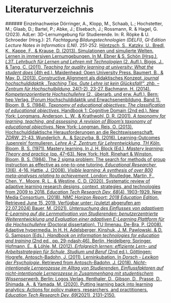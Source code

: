 # Literaturverzeichnis

<show-structure/>
###### Einzelnachweise
<chapter title="Dörringer et al., 2023" id="1-Doerringer-2023">
Dörringer, A., Klopp, M., Schaab, L.; Hochstetter, M.; Glaab, D.; Bartel, P.; Abke, J.; Elsebach, J.; Rossmann, R. &amp; Hagel, G. (2023). AdLer: 3D-Lernumgebung für Studierende. In: R. R&ouml;pke &amp; U.
</chapter>
<chapter title="Schroeder et al., 2023" id="2-Schroeder-2023">
Schroeder (Hrsg.): 21. <i>Fachtagung Bildungstechnologien (DELFI), GI-Edition Lecture Notes in Informatics (LNI)</i>. 251-252. <a href="https://doi.org/10.18420/delfi2023-41"/> 
</chapter>
<chapter title="Höntzsch et al., 2013" id="3-Hoentzsch-2013">
Höntzsch, S., Katzky, U., Bredl, K., Kappe, F., &amp; Krause, D. (2013). Simulationen und simulierte Welten. Lernen in immersiven Lernumgebungen. In M. Ebner &amp; S. Schön (Hrsg.), <i>L3T. Lehrbuch für Lernen und Lehren mit Technologien</i> (2. Aufl.).
</chapter>
<chapter title="Biggs et al., 2011" id="4-Biggs-2011">
Biggs, J., &amp; Tang, C. (2011). <i>Teaching for quality learning at university: What the student does</i> (4th ed.). Maidenhead: Open University Press.
</chapter>
<chapter title="Baumert &amp; May, 2013" id="5-Baumert-2013">
Baumert, B., &amp; May, D. (2013). Constructive Alignment als didaktisches Konzept. <i>journal hochschuldidaktik „Teaching Tips. Gute Lehre ist kein Glücksfall!“, zhb. &ndash; Zentrum f&uuml;r Hochschulbildung</i>, 24(1-2), 23-27.
</chapter>
<chapter title="Bachmann, 2014" id="6-Bachmann-2014">
Bachmann, H. (2014). <i>Kompetenzorientierte Hochschullehre</i> (2., überarb. und erw. Aufl.). Bern: hep Verlag. (Forum Hochschuldidaktik und Erwachsenenbildung, Band 1).
</chapter>
<chapter title="Bloom, 1984" id="7-Bloom-1984">
Bloom, B. S. (1984). <i>Taxonomy of educational objectives: The classification of educational objectives</i>. Handbook 1: Cognitive Domain (2nd ed.). New York: Longmans.
</chapter>
<chapter title="Anderson &amp; Krathwohl, 2001" id="8-Anderson-Krathwohl-2001">
Anderson, L. W., &amp; Krathwohl, D. R. (2001). <i>A taxonomy for learning, teaching, and assessing: A revision of Bloom’s taxonomy of educational objectives</i>. New York: Longman.
</chapter>
<chapter title="Reis, 2013" id="9-Reis-2013">
Reis, O. (2013). Hochschuldidaktische Herausforderungen an die Rechtswissenschaft. <i>ZDRW</i>, 21-43.
</chapter>
<chapter title="Wunderlich &amp; Szczyrba, 2016" id="10-Wunderlich-2016">
Wunderlich, A., &amp; Szczyrba, B. (2016). Learning-Outcomes ‚lupenrein‘ formulieren. <i>Lehre A-Z, Zentrum für Lehrentwicklung, TH Köln</i>.
</chapter>
<chapter title="Bloom, 1971" id="11-Bloom-1971">
Bloom, B. S. (1971). Mastery learning. In J. H. Block (Ed.), <i>Mastery learning: Theory and practice</i> (pp. 47–63). New York: Holt, Rinehart &amp; Winston.
</chapter>
<chapter title="Bloom, 1984" id="12-Bloom-1984">
Bloom, B. S. (1984). The 2 sigma problem: The search for methods of group instruction as effective as one-to-one tutoring. <i>Educational Researcher, 13</i>(6), 4-16.
</chapter>
<chapter title="Hattie, 2008" id="13-Hattie-2008">
Hattie, J. (2008). <i>Visible learning: A synthesis of over 800 meta-analyses relating to achievement</i>. London: Routledge.
</chapter>
<chapter title="Martin et al., 2020" id="14-Martin-2020">
Martin, F., Chen, Y., Moore, R. L., &amp; Westine, C. D. (2020). Systematic review of adaptive learning research designs, context, strategies, and technologies from 2009 to 2018. <i>Education Tech Research Dev, 68</i>(4), 1903–1929. <a href="https://doi.org/10.1007/s11423-020-09793-2"/>
</chapter>
<chapter title="New Media Consortium, 2018" id="15-New-Media-Consortium-2018">
New Media Consortium. (2018). <i>NMC Horizon Report: 2018 Education Edition</i>. Retrieved June 15, 2019. Verfügbar unter: <a href="https://ir.westcliff.edu/wp-content/uploads/2020/01/Horizon-Report_-2018-Higher-Education-Edition.pdf"/> (zuletzt abgerufen am 22.07.2024)
</chapter>
<chapter title="Bauer, 2021" id="16-Bauer-2021">
Bauer, M. (2021). <i>Untersuchung des Einflusses von adaptivem E-Learning auf die Lernmotivation von Studierenden: benutzerzentrierte Weiterentwicklung und Evaluation einer adaptiven E-Learning Plattform für die Hochschullehre</i> (Doctoral dissertation). TU Ilmenau.
</chapter>
<chapter title="De-Bra, 2008" id="17-De-Bra-2008">
De-Bra, P. (2008). Adaptive hypermedia. In H. H. Adelsberger, Kinshuk, J. M. Pawlowski, &amp; D. G. Sampson (Eds.), <i>Handbook on information technologies for education and training</i> (2nd ed., pp. 29-ndash;46). Berlin, Heidelberg: Springer. <a href="https://doi.org/10.1007/978-3-540-74155-8_2"/>
</chapter>
<chapter title="Hofmann &amp; Löhle, 2012" id="18-Hofmann-2012">
Hofmann, E., &amp; Löhle, M. (2012). <i>Erfolgreich lernen: effiziente Lern- und Arbeitsstrategien für Schule, Studium und Beruf</i> (2nd ed.). Göttingen: Hogrefe.
</chapter>
<chapter title="Antosch-Badohn, 2011" id="19-Antosch-2011">
Antosch-Badohn, J. (2011). Lerninkubation. In <i>Dorsch - Lexikon der Psychologie</i>. Retrieved from <a href="https://dorsch.hogrefe.com/stichwort/lerninkubation"/>
</chapter>
<chapter title="Antosch-Badohn, 2018" id="20-Antosch-2018">
Antosch-Badohn, J. (2018). <i>Nicht-intentionale Lernprozesse im Alltag von Studierenden. Einflussfaktoren auf nicht-intentionale Lernprozesse in Zusammenhang mit studentischem Wissenserwerb.</i> Berlin: Logos Verlag.
</chapter>
<chapter title="Ifenthaler, 2020" id="21-Ifenthaler-2020">
Ifenthaler, D., Gibson, D., Prasse, D., Shimada, A., &amp; Yamada, M. (2020). Putting learning back into learning analytics: Actions for policy makers, researchers, and practitioners. <i>Education Tech Research Dev, 69</i>(2021), 2131–2150. <a href="https://doi.org/10.1007/s11423-020-09909-8"/>
</chapter>